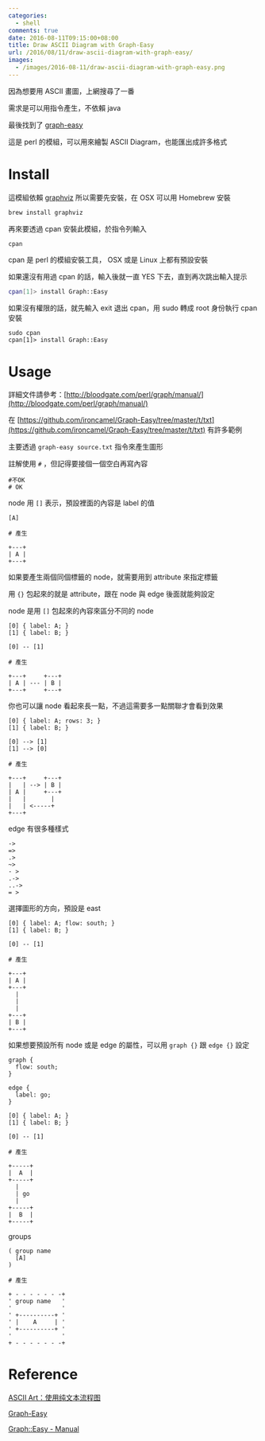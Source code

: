 ```yaml
---
categories:
  - shell
comments: true
date: 2016-08-11T09:15:00+08:00
title: Draw ASCII Diagram with Graph-Easy
url: /2016/08/11/draw-ascii-diagram-with-graph-easy/
images:
  - /images/2016-08-11/draw-ascii-diagram-with-graph-easy.png
---
```


因為想要用 ASCII 畫圖，上網搜尋了一番

需求是可以用指令產生，不依賴 java

最後找到了 [graph-easy](https://github.com/ironcamel/Graph-Easy)

這是 perl 的模組，可以用來繪製 ASCII Diagram，也能匯出成許多格式

<!--more-->

# Install

這模組依賴 [graphviz](http://www.graphviz.org/) 所以需要先安裝，在 OSX 可以用 Homebrew 安裝

```bash
brew install graphviz
```

再來要透過 cpan 安裝此模組，於指令列輸入

```bash
cpan
```
cpan 是 perl 的模組安裝工具， OSX 或是 Linux 上都有預設安裝

如果還沒有用過 cpan 的話，輸入後就一直 YES 下去，直到再次跳出輸入提示

```bash
cpan[1]> install Graph::Easy
```

如果沒有權限的話，就先輸入 exit 退出 cpan，用 sudo 轉成 root 身份執行 cpan 安裝

```
sudo cpan
cpan[1]> install Graph::Easy
```

# Usage

詳細文件請參考：[http://bloodgate.com/perl/graph/manual/](http://bloodgate.com/perl/graph/manual/)

在 [https://github.com/ironcamel/Graph-Easy/tree/master/t/txt](https://github.com/ironcamel/Graph-Easy/tree/master/t/txt) 有許多範例

主要透過 `graph-easy source.txt` 指令來產生圖形

註解使用 `#` ，但記得要接個一個空白再寫內容

```
#不OK
# OK
```

node 用 `[]` 表示，預設裡面的內容是 label 的值

```
[A]

# 產生

+---+
| A |
+---+
```

如果要產生兩個同個標籤的 node，就需要用到 attribute 來指定標籤

用 `{}` 包起來的就是 attribute，跟在 node 與 edge 後面就能夠設定

node 是用 `[]` 包起來的內容來區分不同的 node

```
[0] { label: A; }
[1] { label: B; }

[0] -- [1]

# 產生

+---+     +---+
| A | --- | B |
+---+     +---+
```

你也可以讓 node 看起來長一點，不過這需要多一點關聯才會看到效果

```
[0] { label: A; rows: 3; }
[1] { label: B; }

[0] --> [1]
[1] --> [0]

# 產生

+---+     +---+
|   | --> | B |
| A |     +---+
|   |       |
|   | <-----+
+---+
```

edge 有很多種樣式

```
->
=>
.>
~>
- >
.->
..->
= >
```

選擇圖形的方向，預設是 east

```
[0] { label: A; flow: south; }
[1] { label: B; }

[0] -- [1]

# 產生

+---+
| A |
+---+
  |
  |
  |
+---+
| B |
+---+
```

如果想要預設所有 node 或是 edge 的屬性，可以用 `graph {}` 跟 `edge {}` 設定

```
graph {
  flow: south;
}

edge {
  label: go;
}

[0] { label: A; }
[1] { label: B; }

[0] -- [1]

# 產生

+-----+
|  A  |
+-----+
  |
  | go
  |
+-----+
|  B  |
+-----+
```

groups

```
( group name
  [A]
)

# 產生

+ - - - - - - -+
' group name   '
'              '
' +----------+ '
' |    A     | '
' +----------+ '
'              '
+ - - - - - - -+
```

# Reference

[ASCII Art：使用纯文本流程图](http://weishu.me/2016/01/03/use-pure-ascii-present-graph/)

[Graph-Easy](https://github.com/ironcamel/Graph-Easy)

[Graph::Easy - Manual](http://bloodgate.com/perl/graph/manual/)

